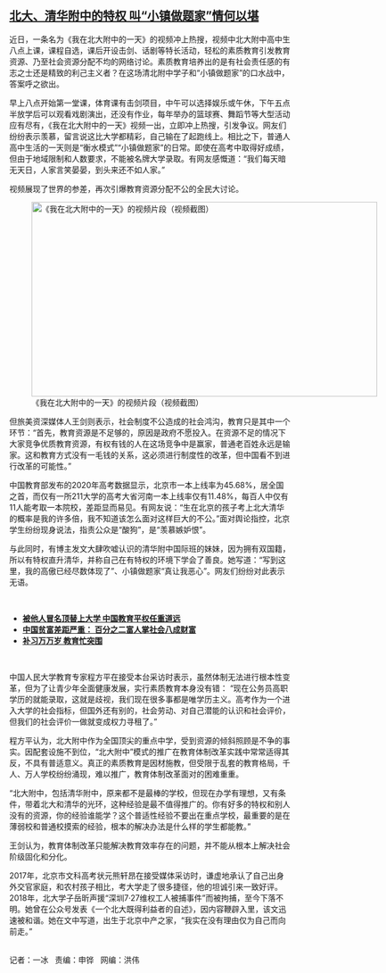 <!--1621629116000-->
[北大、清华附中的特权  叫“小镇做题家”情何以堪](https://www.rfa.org/mandarin/yataibaodao/kejiaowen/bx-05212021133041.html)
------

<p></p><p>近日，一条名为《我在北大附中的一天》的视频冲上热搜，视频中北大附中高中生八点上课，课程自选，课后开设击剑、话剧等特长活动，轻松的素质教育引发教育资源、乃至社会资源分配不均的网络讨论。素质教育培养出的是有社会责任感的有志之士还是精致的利己主义者？在这场清北附中学子和“小镇做题家”的口水战中，答案呼之欲出。</p><p>早上八点开始第一堂课，体育课有击剑项目，中午可以选择娱乐或午休，下午五点半放学后可以观看戏剧演出，还没有作业，每年举办的篮球赛、舞蹈节等大型活动应有尽有，《我在北大附中的一天》视频一出，立即冲上热搜，引发争议。网友们纷纷表示羡慕，留言说这比大学都精彩，自己输在了起跑线上。相比之下，普通人高中生活的一天则是“衡水模式”“小镇做题家”的日常。即使在高考中取得好成绩，但由于地域限制和人数要求，不能被名牌大学录取。有网友感慨道：“我们每天暗无天日，人家言笑晏晏，到头来还不如人家。”</p><p>视频展现了世界的参差，再次引爆教育资源分配不公的全民大讨论。</p><p><figure class="image-richtext image-inline captioned" style="width:620px;"><img alt="《我在北大附中的一天》的视频片段（视频截图）" height="349" src="https://www.rfa.org/mandarin/yataibaodao/kejiaowen/bx-05212021133041.html/bx0521a.jpg/@@images/0e19aaa4-3206-4d1f-a80c-7f7f9c5de109.jpeg" title="bx0521a.jpg" width="620"/><figcaption class="image-caption">《我在北大附中的一天》的视频片段（视频截图）</figcaption><small></small></figure></p><p>但旅美资深媒体人王剑则表示，社会制度不公造成的社会鸿沟，教育只是其中一个环节：“首先，教育资源是不足够的，原因是政府不愿投入。在资源不足的情况下大家竞争优质教育资源，有权有钱的人在这场竞争中是赢家，普通老百姓永远是输家。这和教育方式没有一毛钱的关系，这必须进行制度性的改革，但中国看不到进行改革的可能性。”</p><p>中国教育部发布的2020年高考数据显示，北京市一本上线率为45.68%，居全国之首，而仅有一所211大学的高考大省河南一本上线率仅有11.48%，每百人中仅有11人能考取一本院校，差距显而易见。有网友说：“生在北京的孩子考上北大清华的概率是我的许多倍，我不知道该怎么面对这样巨大的不公。”面对舆论指控，北京学生纷纷现身说法，指责公众是“酸狗”，是“羡慕嫉妒恨”。</p><p>与此同时，有博主发文大肆吹嘘认识的清华附中国际班的妹妹，因为拥有双国籍，所以有特权直升清华，并称自己在有特权的环境下学会了善良。她写道：“写到这里，我的高傲已经尽数体现了”、小镇做题家“真让我恶心”。网友们纷纷对此表示无语。</p><p><br/></p><ul><li><a href="https://www.rfa.org/mandarin/yataibaodao/kejiaowen/hj-06242020103038.html"><strong>被他人冒名顶替上大学 中国教育平权任重道远</strong></a></li><li><strong><a href="https://www.rfa.org/mandarin/Xinwen/wul0324b-03242021024153.html">中国贫富差距严重： 百分之二富人掌社会八成财富</a></strong></li><li><strong><a href="https://www.rfa.org/mandarin/duomeiti/suiyue/1-04282020112505.html">补习万万岁 教育忙突围</a></strong></li></ul><p><br/></p><p>中国人民大学教育专家程方平在接受本台采访时表示，虽然体制无法进行根本性变革，但为了让青少年全面健康发展，实行素质教育本身没有错： “现在公务员高职学历的就能录取，这就是歧视，我们现在很多事都是唯学历主义。高考作为一个进入大学的社会指标，但国外还有别的，社会劳动、对自己潜能的认识和社会评价，但我们的社会评价一做就变成权力寻租了。”</p><p>程方平认为，北大附中作为全国顶尖的重点中学，受到资源的倾斜照顾是不争的事实。因配套设施不到位，“北大附中”模式的推广在教育体制改革实践中常常适得其反，不具有普适意义。真正的素质教育是因材施教，但受限于乱套的教育格局，千人、万人学校纷纷涌现，难以推广，教育体制改革面对的困难重重。</p><p>“北大附中，包括清华附中，原来都不是最棒的学校，但现在办学有理想，又有条件，带着北大和清华的光环，这种经验是最不值得推广的。你有好多的特权和别人没有的资源，你的经验谁能学？这个普适性经验不要出在重点学校，最重要的是在薄弱校和普通校摸索的经验，根本的解决办法是什么样的学生都能教。”</p><p>王剑认为，教育体制改革只能解决教育效率存在的问题，并不能从根本上解决社会阶级固化和分化。</p><p>2017年，北京市文科高考状元熊轩昂在接受媒体采访时，谦虚地承认了自己出身外交官家庭，和农村孩子相比，考大学走了很多捷径，他的坦诚引来一致好评。2018年，北大学子岳昕声援“深圳7·27维权工人被捕事件”而被拘捕，至今下落不明。她曾在公众号发表《一个北大既得利益者的自述》，因内容鞭辟入里，该文迅速被和谐。她在文中写道，出生于北京中产之家，“我实在没有理由仅为自己而向前走。”</p><p><br/>记者：一冰   责编：申铧   网编：洪伟</p>
